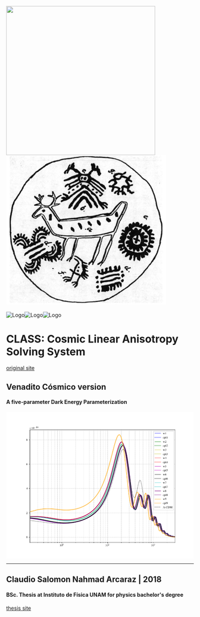 <img src="https://masdemx.com/wp-content/uploads/2016/10/venado-arte-huichol-1-1-1.jpg" height="400" width="400" align="middle"> <img src="universo.jpg" height="400" align="middle">

<img src="http://books.openedition.org/cemca/docannexe/image/2223/img-2.jpg" alt="Logo" height="200" width="200" align="middle"><img src="https://scontent-sin6-1.cdninstagram.com/vp/cb98b3b3536762a160c8ab3496dfd86f/5B9991D7/t51.2885-15/s320x320/e35/c138.0.803.803/28754140_810930629099225_8992432087730487296_n.jpg" alt="Logo" height="230" width="230" align="middle"><img src="https://i.pinimg.com/originals/68/0a/b0/680ab0766d762f58282bf73b42b1a20b.jpg" alt="Logo" height="190" width="190" align="middle">

# CLASS: Cosmic Linear Anisotropy Solving System
  [original site](https://github.com/lesgourg/class_public)

## Venadito Cósmico version
#### A five-parameter Dark Energy Parameterization 

<img src="comparison1.png" align="middle" height="70%">

*************************************************************************
## Claudio Salomon Nahmad Arcaraz | 2018
#### BSc. Thesis at Instituto de Física UNAM for physics bachelor's degree
  [thesis site](https://github.com/ClaudioNahmad/thesis_BSc)
